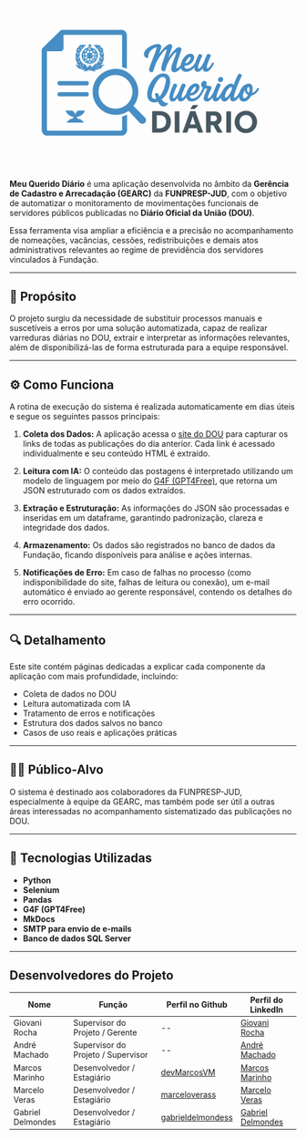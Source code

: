 ![Logo](./assets/logo.png)

**Meu Querido Diário** é uma aplicação desenvolvida no âmbito da **Gerência de Cadastro e Arrecadação (GEARC)** da **FUNPRESP-JUD**, com o objetivo de automatizar o monitoramento de movimentações funcionais de servidores públicos publicadas no **Diário Oficial da União (DOU)**.

Essa ferramenta visa ampliar a eficiência e a precisão no acompanhamento de nomeações, vacâncias, cessões, redistribuições e demais atos administrativos relevantes ao regime de previdência dos servidores vinculados à Fundação.

---

## 🧠 Propósito

O projeto surgiu da necessidade de substituir processos manuais e suscetíveis a erros por uma solução automatizada, capaz de realizar varreduras diárias no DOU, extrair e interpretar as informações relevantes, além de disponibilizá-las de forma estruturada para a equipe responsável.

---

## ⚙️ Como Funciona

A rotina de execução do sistema é realizada automaticamente em dias úteis e segue os seguintes passos principais:

1. **Coleta dos Dados:**
   A aplicação acessa o [site do DOU](https://www.in.gov.br/leiturajornal) para capturar os links de todas as publicações do dia anterior. Cada link é acessado individualmente e seu conteúdo HTML é extraído.

2. **Leitura com IA:**
   O conteúdo das postagens é interpretado utilizando um modelo de linguagem por meio do [G4F (GPT4Free)](https://github.com/xtekky/gpt4free), que retorna um JSON estruturado com os dados extraídos.

3. **Extração e Estruturação:**
   As informações do JSON são processadas e inseridas em um dataframe, garantindo padronização, clareza e integridade dos dados.

4. **Armazenamento:**
   Os dados são registrados no banco de dados da Fundação, ficando disponíveis para análise e ações internas.

5. **Notificações de Erro:**
   Em caso de falhas no processo (como indisponibilidade do site, falhas de leitura ou conexão), um e-mail automático é enviado ao gerente responsável, contendo os detalhes do erro ocorrido.

---

## 🔍 Detalhamento

Este site contém páginas dedicadas a explicar cada componente da aplicação com mais profundidade, incluindo:

* Coleta de dados no DOU
* Leitura automatizada com IA
* Tratamento de erros e notificações
* Estrutura dos dados salvos no banco
* Casos de uso reais e aplicações práticas

---

## 👨‍💻 Público-Alvo

O sistema é destinado aos colaboradores da FUNPRESP-JUD, especialmente à equipe da GEARC, mas também pode ser útil a outras áreas interessadas no acompanhamento sistematizado das publicações no DOU.

---

## 🧩 Tecnologias Utilizadas

* **Python**
* **Selenium**
* **Pandas**
* **G4F (GPT4Free)**
* **MkDocs**
* **SMTP para envio de e-mails**
* **Banco de dados SQL Server**

---

## Desenvolvedores do Projeto

| Nome              | Função                              | Perfil no Github                        | Perfil do LinkedIn |
|-------------------|-------------------------------------|-----------------------------------------|----------------------------------------|
| Giovani Rocha     | Supervisor do Projeto / Gerente     | --                                      |[Giovani Rocha](https://br.linkedin.com/in/giovani-alves-da-rocha-4ab34b25)|
| André Machado     | Supervisor do Projeto / Supervisor  | --                                      |[André Machado](https://www.linkedin.com/in/andr%C3%A9-carvalho-machado-10b40068/?originalSubdomain=br)|
| Marcos Marinho    | Desenvolvedor / Estagiário          | [devMarcosVM](https://github.com/devMarcosVM) |[Marcos Marinho](https://www.linkedin.com/in/marcos-vieira-marinho/?originalSubdomain=br) |
| Marcelo Veras   | Desenvolvedor / Estagiário          | [marceloverass](https://github.com/marceloverass) |[Marcelo Veras](https://www.linkedin.com/in/marceloveras/?originalSubdomain=br)|
| Gabriel Delmondes | Desenvolvedor / Estagiário          | [gabrieldelmondess](https://github.com/gabrieldelmondess) |[Gabriel Delmondes](https://www.linkedin.com/in/gabriel-%C3%A2ngelo-delmondes-de-lima-b91541219/?originalSubdomain=br)|